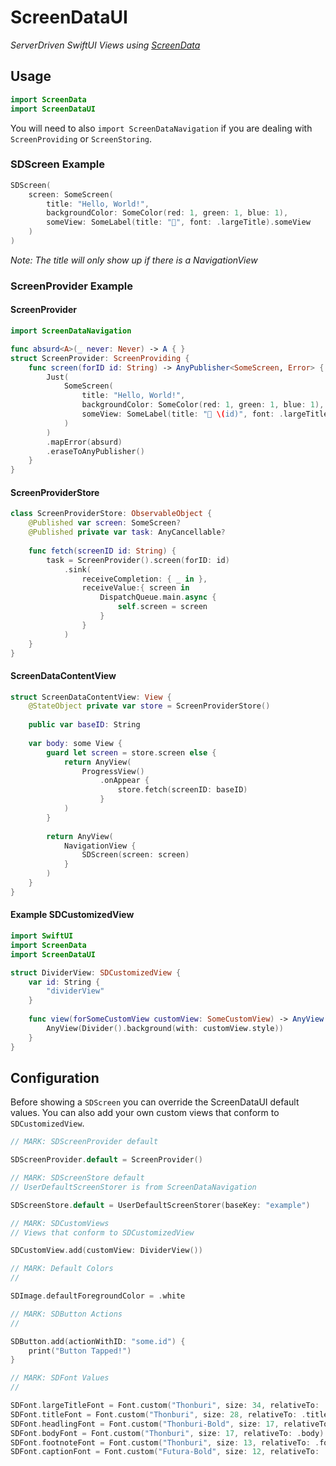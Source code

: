 # ScreenDataUI

*ServerDriven SwiftUI Views using [ScreenData](https://serverdriven.github.io/ScreenData/)*


## Usage

```swift
import ScreenData
import ScreenDataUI
```


You will need to also `import ScreenDataNavigation` if you are dealing with `ScreenProviding` or `ScreenStoring`.

### SDScreen Example

```swift
SDScreen(
    screen: SomeScreen(
        title: "Hello, World!",
        backgroundColor: SomeColor(red: 1, green: 1, blue: 1),
        someView: SomeLabel(title: "👋", font: .largeTitle).someView
    )
)
```

*Note: The title will only show up if there is a NavigationView*

### ScreenProvider Example

#### ScreenProvider
```swift
import ScreenDataNavigation

func absurd<A>(_ never: Never) -> A { }
struct ScreenProvider: ScreenProviding {
    func screen(forID id: String) -> AnyPublisher<SomeScreen, Error> {
        Just(
            SomeScreen(
                title: "Hello, World!",
                backgroundColor: SomeColor(red: 1, green: 1, blue: 1),
                someView: SomeLabel(title: "👋 \(id)", font: .largeTitle).someView
            )
        )
        .mapError(absurd)
        .eraseToAnyPublisher()
    }
}
```

#### ScreenProviderStore

```swift
class ScreenProviderStore: ObservableObject {
    @Published var screen: SomeScreen?
    @Published private var task: AnyCancellable?
    
    func fetch(screenID id: String) {
        task = ScreenProvider().screen(forID: id)
            .sink(
                receiveCompletion: { _ in },
                receiveValue:{ screen in
                    DispatchQueue.main.async {
                        self.screen = screen
                    }
                }
            )
    }
}
```

#### ScreenDataContentView

```swift
struct ScreenDataContentView: View {
    @StateObject private var store = ScreenProviderStore()
    
    public var baseID: String
    
    var body: some View {
        guard let screen = store.screen else {
            return AnyView(
                ProgressView()
                    .onAppear {
                        store.fetch(screenID: baseID)
                    }
            )
        }
        
        return AnyView(
            NavigationView {
                SDScreen(screen: screen)
            }
        )
    }
}
```

#### Example SDCustomizedView

```swift
import SwiftUI
import ScreenData
import ScreenDataUI

struct DividerView: SDCustomizedView {
    var id: String {
        "dividerView"
    }
    
    func view(forSomeCustomView customView: SomeCustomView) -> AnyView {
        AnyView(Divider().background(with: customView.style))
    }
}
```

## Configuration

Before showing a `SDScreen` you can override the ScreenDataUI default values. You can also add your own custom views that conform to `SDCustomizedView`.

```swift
// MARK: SDScreenProvider default

SDScreenProvider.default = ScreenProvider()

// MARK: SDScreenStore default
// UserDefaultScreenStorer is from ScreenDataNavigation

SDScreenStore.default = UserDefaultScreenStorer(baseKey: "example")

// MARK: SDCustomViews
// Views that conform to SDCustomizedView

SDCustomView.add(customView: DividerView())

// MARK: Default Colors
//

SDImage.defaultForegroundColor = .white

// MARK: SDButton Actions
//

SDButton.add(actionWithID: "some.id") {
    print("Button Tapped!")
}

// MARK: SDFont Values
//

SDFont.largeTitleFont = Font.custom("Thonburi", size: 34, relativeTo: .largeTitle)
SDFont.titleFont = Font.custom("Thonburi", size: 28, relativeTo: .title)
SDFont.headlingFont = Font.custom("Thonburi-Bold", size: 17, relativeTo: .headline)
SDFont.bodyFont = Font.custom("Thonburi", size: 17, relativeTo: .body)
SDFont.footnoteFont = Font.custom("Thonburi", size: 13, relativeTo: .footnote)
SDFont.captionFont = Font.custom("Futura-Bold", size: 12, relativeTo: .caption)
```
